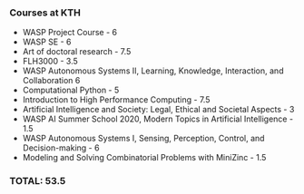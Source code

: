 ### Courses at KTH

- WASP Project Course - 6
- WASP SE - 6
- Art of doctoral research - 7.5
- FLH3000 - 3.5
- WASP Autonomous Systems II, Learning, Knowledge, Interaction, and Collaboration 6
- Computational Python - 5
- Introduction to High Performance Computing - 7.5
- Artificial Intelligence and Society: Legal, Ethical and Societal Aspects - 3
- WASP AI Summer School 2020, Modern Topics in Artificial Intelligence - 1.5
- WASP Autonomous Systems I, Sensing, Perception, Control, and Decision-making - 6
- Modeling and Solving Combinatorial Problems with MiniZinc - 1.5

### TOTAL: 53.5

